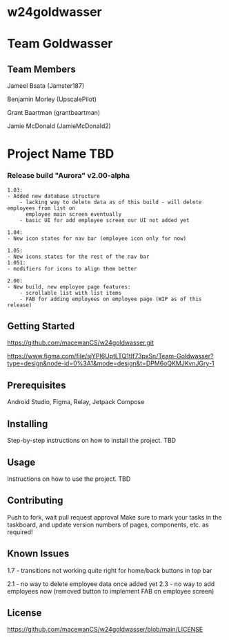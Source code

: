 # w24goldwasser
# Team Goldwasser
## Team Members

Jameel Bsata (Jamster187)

Benjamin Morley (UpscalePilot)

Grant Baartman (grantbaartman)

Jamie McDonald (JamieMcDonald2)

# Project Name TBD

### Release build "Aurora" v2.00-alpha
    
    1.03:
    - Added new database structure
        - lacking way to delete data as of this build - will delete employees from list on
          employee main screen eventually
        - basic UI for add employee screen our UI not added yet

    1.04:
    - New icon states for nav bar (employee icon only for now)
    
    1.05:
    - New icons states for the rest of the nav bar
    1.051:
    - modifiers for icons to align them better

    2.00:
    - New build, new employee page features:
        - scrollable list with list items
        - FAB for adding employees on employee page (WIP as of this release)

## Getting Started

https://github.com/macewanCS/w24goldwasser.git

https://www.figma.com/file/sjYPI6UptLTQ1tIf73pxSn/Team-Goldwasser?type=design&node-id=0%3A1&mode=design&t=DPM6oQKMJKvnJGry-1

## Prerequisites

Android Studio, Figma, Relay, Jetpack Compose

## Installing

Step-by-step instructions on how to install the project.
TBD

## Usage

Instructions on how to use the project.
TBD

## Contributing

Push to fork, wait pull request approval
Make sure to mark your tasks in the taskboard, and update version numbers of pages, components, etc.
as required!

## Known Issues

1.7 - transitions not working quite right for home/back buttons in top bar

2.1 - no way to delete employee data once added yet
2.3 - no way to add employees now (removed button to implement FAB on employee screen)

## License

https://github.com/macewanCS/w24goldwasser/blob/main/LICENSE

